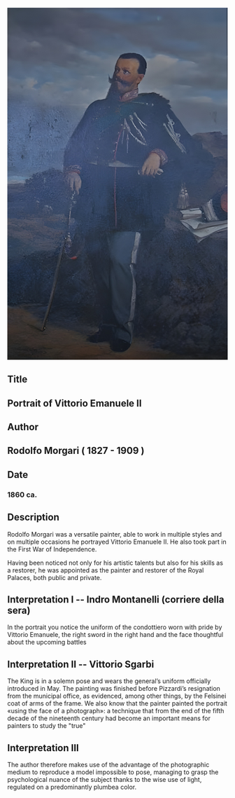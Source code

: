 ![Ritratto di Vittorio Emanuele II](../opere/rodolfo-morgari-ritratto-vittorio-emanuele-ii.jpg)

## Title
## Portrait of Vittorio Emanuele II

## Author
## Rodolfo Morgari ( 1827 - 1909 )

## Date
### 1860 ca.

## Description

Rodolfo Morgari was a versatile painter, able to work in multiple styles and on multiple occasions he portrayed Vittorio Emanuele II. 
He also took part in the First War of Independence.

Having been noticed not only for his artistic talents but also for his skills as a restorer, he was appointed as the painter and restorer of the Royal Palaces, both public and private.

## Interpretation I --  Indro Montanelli (corriere della sera)

In the portrait you notice the uniform of the condottiero worn with pride by Vittorio Emanuele, 
the right sword in the right hand and the face thoughtful about the upcoming battles 

## Interpretation II -- Vittorio Sgarbi 

The King is in a solemn pose and wears the general’s uniform officially introduced in May.
The painting was finished before Pizzardi’s resignation from the municipal office, as evidenced, among other things, by the Felsinei coat of arms of the frame. 
We also know that the painter painted the portrait «using the face of a photograph»: a technique that from the end of the fifth decade of the nineteenth century had become an important means for painters to study the "true"

## Interpretation III

The author therefore makes use of the advantage of the photographic medium to reproduce a model impossible to pose, managing to grasp the psychological nuance of the subject thanks to the wise use of light, regulated on a predominantly plumbea color.